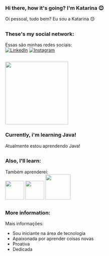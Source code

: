 ### Hi there, how it's going? I'm Katarina 😊 
Oi pessoal, tudo bem? Eu sou a Katarina 😊
##

### These's my social network:<br>
Essas são minhas redes sociais:<br>
[![LinkedIn](https://img.shields.io/badge/LinkedIn-0077B5?style=for-the-badge&logo=linkedin&logoColor=white)](https://www.linkedin.com/in/katarina-pereira-freire-30080b181)
[![Instagram](https://img.shields.io/badge/Instagram-E4405F?style=for-the-badge&logo=instagram&logoColor=white)](https://instagram.com/k.pfreire)
##
<img height = "200" weight = "200" src="https://cdn.jsdelivr.net/gh/devicons/devicon/icons/java/java-original-wordmark.svg" />

### Currently, i'm learning Java! 
Atualmente estou aprendendo Java!
##

### Also, I'll learn:
Também aprenderei:<br>
<img height = "60" weight = "60" src="https://cdn.jsdelivr.net/gh/devicons/devicon/icons/javascript/javascript-original.svg" /> <img height = "60" weight = "60" src="https://cdn.jsdelivr.net/gh/devicons/devicon/icons/html5/html5-original.svg" /> <img height = "80" weight = "80" src="https://cdn.jsdelivr.net/gh/devicons/devicon/icons/mysql/mysql-plain-wordmark.svg" />
##         

### More information:
Mais informações:

- Sou iniciante na área de tecnologia
- Apaixonada por aprender coisas novas
- Proativa
- Dedicada




          

